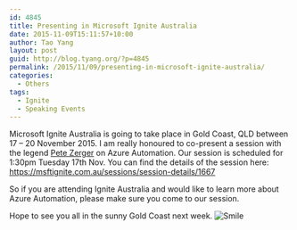 ```yaml
---
id: 4845
title: Presenting in Microsoft Ignite Australia
date: 2015-11-09T15:11:57+10:00
author: Tao Yang
layout: post
guid: http://blog.tyang.org/?p=4845
permalink: /2015/11/09/presenting-in-microsoft-ignite-australia/
categories:
  - Others
tags:
  - Ignite
  - Speaking Events
---
```

Microsoft Ignite Australia is going to take place in Gold Coast, QLD between 17 – 20 November 2015. I am really honoured to co-present a session with the legend <a href="https://twitter.com/@pzerger">Pete Zerger</a> on Azure Automation. Our session is scheduled for 1:30pm Tuesday 17th Nov. You can find the details of the session here: <a title="https://msftignite.com.au/sessions/session-details/1667" href="https://msftignite.com.au/sessions/session-details/1667">https://msftignite.com.au/sessions/session-details/1667</a>

So if you are attending Ignite Australia and would like to learn more about Azure Automation, please make sure you come to our session.

Hope to see you all in the sunny Gold Coast next week. <img class="wlEmoticon wlEmoticon-smile" style="border-style: none;" src="http://blog.tyang.org/wp-content/uploads/2015/11/wlEmoticon-smile.png" alt="Smile" />